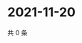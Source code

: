 # 2021-11-20

共 0 条

<!-- BEGIN WEIBO -->
<!-- 最后更新时间 Sat Nov 20 2021 17:14:23 GMT+0800 (China Standard Time) -->

<!-- END WEIBO -->
